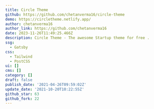 ```yaml
---
title: Circle Theme
github: https://github.com/chetanverma16/circle-theme
demo: https://circletheme.netlify.app/
author: chetanverma16
author_link: https://github.com/chetanverma16
date: 2023-11-26T11:49:25.466Z
description: Circle Theme - The awesome Startup theme for free .
ssg:
  - Gatsby
css:
  - Tailwind
  - PostCSS
ui: []
cms: []
category: []
draft: false
publish_date: '2021-04-26T09:59:02Z'
update_date: '2021-10-20T10:22:55Z'
github_star: 63
github_fork: 22
---
```

